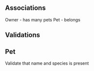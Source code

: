 ## Associations
Owner - has many pets
Pet - belongs

## Validations

Pet
---
Validate that name and species is present
